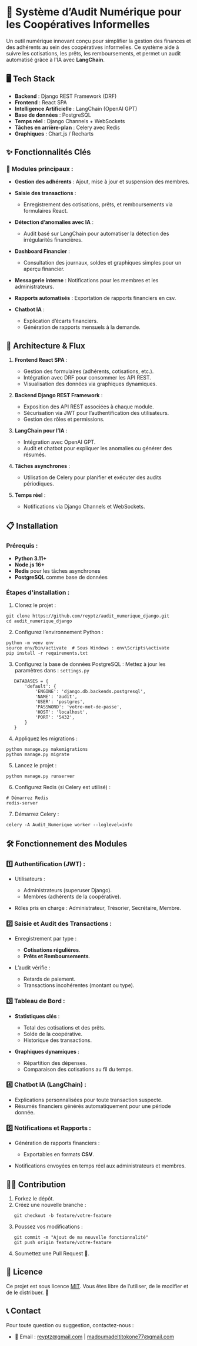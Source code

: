 # 🚀 Système d’Audit Numérique pour les Coopératives Informelles
Un outil numérique innovant conçu pour simplifier la gestion des finances et des adhérents au sein des coopératives informelles. Ce système aide à suivre les cotisations, les prêts, les remboursements, et permet un audit automatisé grâce à l'IA avec **LangChain**.
## 🖥️ **Tech Stack**
- **Backend** : Django REST Framework (DRF)
- **Frontend** : React SPA
- **Intelligence Artificielle** : LangChain (OpenAI GPT)
- **Base de données** : PostgreSQL
- **Temps réel** : Django Channels + WebSockets
- **Tâches en arrière-plan** : Celery avec Redis
- **Graphiques** : Chart.js / Recharts

## ✨ **Fonctionnalités Clés**
### 🎯 **Modules principaux :**
- **Gestion des adhérents** : Ajout, mise à jour et suspension des membres.
- **Saisie des transactions** :
    - Enregistrement des cotisations, prêts, et remboursements via formulaires React.

- **Détection d’anomalies avec IA** :
    - Audit basé sur LangChain pour automatiser la détection des irrégularités financières.

- **Dashboard Financier** :
    - Consultation des journaux, soldes et graphiques simples pour un aperçu financier.

- **Messagerie interne** : Notifications pour les membres et les administrateurs.
- **Rapports automatisés** : Exportation de rapports financiers en csv.
- **Chatbot IA** :
    - Explication d’écarts financiers.
    - Génération de rapports mensuels à la demande.

## 📖 **Architecture & Flux**
1. **Frontend React SPA** :
    - Gestion des formulaires (adhérents, cotisations, etc.).
    - Intégration avec DRF pour consommer les API REST.
    - Visualisation des données via graphiques dynamiques.

2. **Backend Django REST Framework** :
    - Exposition des API REST associées à chaque module.
    - Sécurisation via JWT pour l’authentification des utilisateurs.
    - Gestion des rôles et permissions.

3. **LangChain pour l’IA** :
    - Intégration avec OpenAI GPT.
    - Audit et chatbot pour expliquer les anomalies ou générer des résumés.

4. **Tâches asynchrones** :
    - Utilisation de Celery pour planifier et exécuter des audits périodiques.

5. **Temps réel** :
    - Notifications via Django Channels et WebSockets.

## 📋 **Installation**
### Prérequis :
- **Python 3.11+**
- **Node.js 16+**
- **Redis** pour les tâches asynchrones
- **PostgreSQL** comme base de données

### Étapes d'installation :
1. Clonez le projet :
```
git clone https://github.com/reyptz/audit_numerique_django.git
cd audit_numerique_django
```
2. Configurez l’environnement Python :
```
python -m venv env
source env/bin/activate  # Sous Windows : env\Scripts\activate
pip install -r requirements.txt
```
3. Configurez la base de données PostgreSQL : Mettez à jour les paramètres dans : `settings.py`
``` 
   DATABASES = {
       'default': {
           'ENGINE': 'django.db.backends.postgresql',
           'NAME': 'audit',
           'USER': 'postgres',
           'PASSWORD': 'votre-mot-de-passe',
           'HOST': 'localhost',
           'PORT': '5432',
       }
   }
```
4. Appliquez les migrations :
```
python manage.py makemigrations
python manage.py migrate
```
5. Lancez le projet :
``` 
python manage.py runserver
```
6. Configurez Redis (si Celery est utilisé) :
```
# Démarrez Redis
redis-server
```
7. Démarrez Celery :
```
celery -A Audit_Numerique worker --loglevel=info
```
## 🛠️ **Fonctionnement des Modules**
### 1️⃣ **Authentification (JWT)** :
- Utilisateurs :
    - Administrateurs (superuser Django).
    - Membres (adhérents de la coopérative).

- Rôles pris en charge : Administrateur, Trésorier, Secrétaire, Membre.

### 2️⃣ **Saisie et Audit des Transactions** :
- Enregistrement par type :
    - **Cotisations régulières**.
    - **Prêts et Remboursements**.

- L’audit vérifie :
    - Retards de paiement.
    - Transactions incohérentes (montant ou type).

### 3️⃣ **Tableau de Bord** :
- **Statistiques clés** :
    - Total des cotisations et des prêts.
    - Solde de la coopérative.
    - Historique des transactions.

- **Graphiques dynamiques** :
    - Répartition des dépenses.
    - Comparaison des cotisations au fil du temps.

### 4️⃣ **Chatbot IA (LangChain)** :
- Explications personnalisées pour toute transaction suspecte.
- Résumés financiers générés automatiquement pour une période donnée.

### 5️⃣ **Notifications et Rapports** :
- Génération de rapports financiers :
    - Exportables en formats **CSV**.

- Notifications envoyées en temps réel aux administrateurs et membres.

## 🧑‍💻 **Contribution**
1. Forkez le dépôt.
2. Créez une nouvelle branche :
``` 
   git checkout -b feature/votre-feature
```
3. Poussez vos modifications :
``` 
   git commit -m "Ajout de ma nouvelle fonctionnalité"
   git push origin feature/votre-feature
```
4. Soumettez une Pull Request 🚀.

## 📄 **Licence**
Ce projet est sous licence [MIT](LICENSE). Vous êtes libre de l’utiliser, de le modifier et de le distribuer. 🎉
## 📞 **Contact**
Pour toute question ou suggestion, contactez-nous :
- 📧 Email : reyptz@gmail.com | madoumadeltitokone77@gmail.com